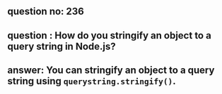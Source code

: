 
      
## question no: 236

## question : How do you stringify an object to a query string in Node.js?

## answer: You can stringify an object to a query string using `querystring.stringify()`.
      